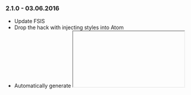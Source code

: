 ### 2.1.0 - 03.06.2016
* Update FSIS
* Drop the hack with injecting styles into Atom
* Automatically generate <iframe> if the returned HTML includes scripts

### 2.0.1 - 18.05.2016
* New look'n'fell
* Use FSIS
* Enable integrations

### 1.1.4 - 22.04.2016
* Update helpers

### 1.1.3 - 01.04.2016
* Fix Utf8

### 1.1.2 - 12.02.2016
* Add silentCd

### 1.1.1 - 01.02.2016
* Fix panel style

### 1.1.0 - 01.02.2016
* Move to custom FSI panel

### 1.0.11 - 01.02.2016
* Add silentCd

### 1.0.10 - 26.01.2016
* Fix process spawning

### 1.0.9 - 02.11.2015
* Update Readme

### 1.0.8 - 08.10.2015
* Fix editor re-creation bug

### 1.0.7 - 29.09.2015
* Clear FSI after restart of editor

### 1.0.6 - 23.09.2015
* Fix grammar bug

### 1.0.5 - 21.09.2015
* Fix default path on Mac

### 1.0.2 - 18.09.2015
* Initial release
